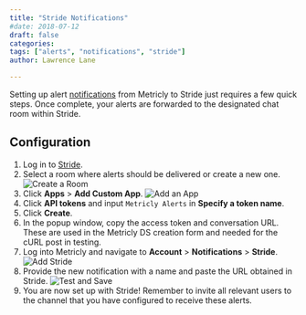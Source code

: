 ```yaml
---
title: "Stride Notifications"
#date: 2018-07-12
draft: false
categories:
tags: ["alerts", "notifications", "stride"]
author: Lawrence Lane

---
```


Setting up alert [notifications][1] from Metricly to Stride just requires a few quick steps. Once complete, your alerts are forwarded to the designated chat room within Stride.

## Configuration
1. Log in to [Stride](https://app.stride.com/login).
2. Select a room where alerts should be delivered or create a new one.
![Create a Room](/images/notifications-stride/create-a-room.png)
3. Click **Apps** > **Add Custom App**.
![Add an App](/images/notifications-stride/add-an-app.png)
4. Click **API tokens** and input `Metricly Alerts` in **Specify a token name**.
5. Click **Create**.
6. In the popup window, copy the access token and conversation URL. These are used in the Metricly DS creation form and needed for the cURL post in testing.
7. Log into Metricly and navigate to **Account** > **Notifications** > **Stride**.
![Add Stride](/images/notifications-stride/add-stride.png)
8. Provide the new notification with a name and paste the URL obtained in Stride.
![Test and Save](/images/notifications-stride/test-and-save.png)
9. You are now set up with Stride! Remember to invite all relevant users to the channel that you have configured to receive these alerts.


[1]: /alerts-notifications/notifications
